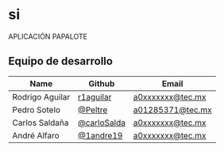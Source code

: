 # si
APLICACIÓN PAPALOTE 
## Equipo de desarrollo

| Name                | Github                                            | Email               |
|---------------------|---------------------------------------------------|---------------------|
| Rodrigo Aguilar     | [r1aguilar](https://github.com/r1aguilar)         | a0xxxxxxx@tec.mx    |
| Pedro Sotelo        | [@Peltre](https://github.com/peltre)              | a01285371@tec.mx    |
| Carlos Saldaña      | [@carloSalda](https://github.com/carloSalda)      | a0xxxxxxx@tec.mx    |
| André Alfaro        | [@1andre19](https://github.com/1andre19)          | a0xxxxxxx@tec.mx    |
